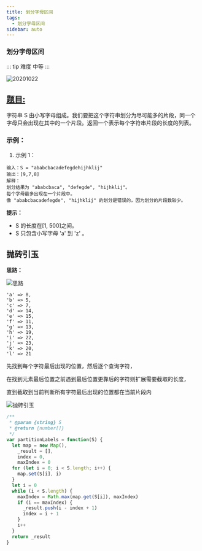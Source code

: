```yaml
---
title: 划分字母区间
tags:
  - 划分字母区间
sidebar: auto
---
```


### 划分字母区间

::: tip 难度
中等
:::

![20201022](http://qiniu.gaowenju.com/leecode/banner/20201022.jpg)

## [题目:](https://leetcode-cn.com/problems/partition-labels/)

字符串 S 由小写字母组成。我们要把这个字符串划分为尽可能多的片段，同一个字母只会出现在其中的一个片段。返回一个表示每个字符串片段的长度的列表。

### 示例：

1. 示例 1：

```
输入：S = "ababcbacadefegdehijhklij"
输出：[9,7,8]
解释：
划分结果为 "ababcbaca", "defegde", "hijhklij"。
每个字母最多出现在一个片段中。
像 "ababcbacadefegde", "hijhklij" 的划分是错误的，因为划分的片段数较少。
```

**提示：**

- S 的长度在[1, 500]之间。
- S 只包含小写字母 'a' 到 'z' 。

## 抛砖引玉

**思路：**

![思路](http://qiniu.gaowenju.com/leecode/20201022-01.png)

```
'a' => 8,
'b' => 5,
'c' => 7,
'd' => 14,
'e' => 15,
'f' => 11,
'g' => 13,
'h' => 19,
'i' => 22,
'j' => 23,
'k' => 20,
'l' => 21
```

先找到每个字符最后出现的位置，然后逐个查询字符，

在找到元素最后位置之前遇到最后位置更靠后的字符则扩展需要截取的长度，

直到截取到当前判断所有字符最后出现的位置都在当前片段内

![抛砖引玉](http://qiniu.gaowenju.com/leecode/20201022.png)

```javascript
/**
 * @param {string} S
 * @return {number[]}
 */
var partitionLabels = function(S) {
  let map = new Map(),
    _result = [],
    index = 0,
    maxIndex = 0
  for (let i = 0; i < S.length; i++) {
    map.set(S[i], i)
  }
  let i = 0
  while (i < S.length) {
    maxIndex = Math.max(map.get(S[i]), maxIndex)
    if (i == maxIndex) {
      _result.push(i - index + 1)
      index = i + 1
    }
    i++
  }
  return _result
}
```
